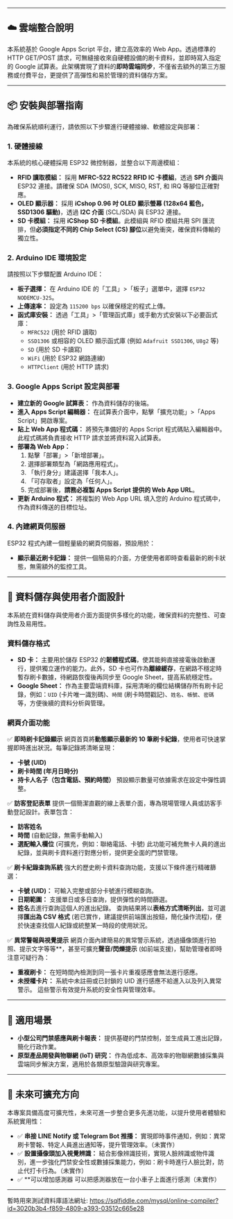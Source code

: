 
---

## ☁️ 雲端整合說明

本系統基於 Google Apps Script 平台，建立高效率的 Web App。透過標準的 HTTP GET/POST 請求，可無縫接收來自硬體設備的刷卡資料，並即時寫入指定的 Google 試算表。此架構實現了資料的**即時雲端同步**，不僅省去額外的第三方服務或付費平台，更提供了高彈性和易於管理的資料儲存方案。

---

## 📦 安裝與部署指南

為確保系統順利運行，請依照以下步驟進行硬體接線、軟體設定與部署：

### 1. 硬體接線

本系統的核心硬體採用 ESP32 微控制器，並整合以下周邊模組：

* **RFID 讀取模組：** 採用 **MFRC-522 RC522 RFID IC 卡模組**，透過 **SPI 介面**與 ESP32 連接。請確保 SDA (MOSI), SCK, MISO, RST, 和 IRQ 等腳位正確對應。
* **OLED 顯示器：** 採用 **iCshop 0.96 吋 OLED 顯示螢幕 (128x64 藍色，SSD1306 驅動)**，透過 **I2C 介面** (SCL/SDA) 與 ESP32 連接。
* **SD 卡模組：** 採用 **iCShop SD 卡模組**。此模組與 RFID 模組共用 SPI 匯流排，但**必須指定不同的 Chip Select (CS) 腳位**以避免衝突，確保資料傳輸的獨立性。

### 2. Arduino IDE 環境設定

請按照以下步驟配置 Arduino IDE：

* **板子選擇：** 在 Arduino IDE 的「工具」>「板子」選單中，選擇 `ESP32 NODEMCU-32S`。
* **上傳速率：** 設定為 `115200 bps` 以確保穩定的程式上傳。
* **函式庫安裝：** 透過「工具」>「管理函式庫」或手動方式安裝以下必要函式庫：
    * `MFRC522` (用於 RFID 讀取)
    * `SSD1306` 或相容的 OLED 顯示函式庫 (例如 `Adafruit SSD1306`, `U8g2` 等)
    * `SD` (用於 SD 卡讀寫)
    * `WiFi` (用於 ESP32 網路連線)
    * `HTTPClient` (用於 HTTP 請求)

### 3. Google Apps Script 設定與部署

* **建立新的 Google 試算表：** 作為資料儲存的後端。
* **進入 Apps Script 編輯器：** 在試算表介面中，點擊「擴充功能」>「Apps Script」開啟專案。
* **貼上 Web App 程式碼：** 將預先準備好的 Apps Script 程式碼貼入編輯器中。此程式碼將負責接收 HTTP 請求並將資料寫入試算表。
* **部署為 Web App：**
    1.  點擊「部署」>「新增部署」。
    2.  選擇部署類型為「網路應用程式」。
    3.  「執行身分」建議選擇「我本人」。
    4.  「可存取者」設定為「任何人」。
    5.  完成部署後，**請務必複製 Apps Script 提供的 Web App URL**。
* **更新 Arduino 程式：** 將複製的 Web App URL 填入您的 Arduino 程式碼中，作為資料傳送的目標位址。

### 4. 內建網頁伺服器

ESP32 程式內建一個輕量級的網頁伺服器，預設用於：

* **顯示最近刷卡記錄：** 提供一個簡易的介面，方便使用者即時查看最新的刷卡狀態，無需額外的監控工具。

---

## 📄 資料儲存與使用者介面設計

本系統在資料儲存與使用者介面方面提供多樣化的功能，確保資料的完整性、可查詢性及易用性。

### 資料儲存格式

* **SD 卡：** 主要用於儲存 ESP32 的**韌體程式碼**，使其能夠直接接電後啟動運行，提供獨立運作的能力。此外，SD 卡也可作為**離線緩存**，在網路不穩定時暫存刷卡數據，待網路恢復後再同步至 Google Sheet，提高系統穩定性。
* **Google Sheet：** 作為主要雲端資料庫，採用清晰的欄位結構儲存所有刷卡記錄，例如：`UID` (卡片唯一識別碼)、`時間` (刷卡時間戳記)、`姓名`、`帳號`、`密碼` 等，方便後續的資料分析與管理。

### 網頁介面功能

✅ **即時刷卡記錄顯示**
網頁首頁將**動態顯示最新的 10 筆刷卡紀錄**，使用者可快速掌握即時進出狀況。每筆記錄將清晰呈現：
* **卡號 (UID)**
* **刷卡時間 (年月日時分)**
* **持卡人名子（包含電話、預約時間）**
預設顯示數量可依據需求在設定中彈性調整。

✅ **訪客登記表單**
提供一個簡潔直觀的線上表單介面，專為現場管理人員或訪客手動登記設計。表單包含：
* **訪客姓名**
* **時間** (自動記錄，無需手動輸入)
* **選配輸入欄位** (可擴充，例如：聯絡電話、卡號)
此功能可補充無卡人員的進出紀錄，並與刷卡資料進行對應分析，提供更全面的門禁管理。

✅ **刷卡紀錄查詢系統**
強大的歷史刷卡資料查詢功能，支援以下條件進行精確篩選：
* **卡號 (UID)：** 可輸入完整或部分卡號進行模糊查詢。
* **日期範圍：** 支援單日或多日查詢，提供彈性的時間篩選。
* **姓名**去進行查詢這個人的進出紀錄。 
查詢結果將以**表格方式清晰列出**，並可選擇**匯出為 CSV 格式** (若已實作，建議提供前端匯出按鈕，簡化操作流程)，便於快速查找個人紀錄或統整某一時段的使用狀況。

✅ **異常警報與視覺提示**
網頁介面內建簡易的異常警示系統，透過攝像頭進行拍照、提示文字等等**，甚至可擴充**聲音/閃爍提示** (如前端支援)，幫助管理者即時注意可疑行為：
* **重複刷卡：** 在短時間內檢測到同一張卡片重複感應會無法進行感應。
* **未授權卡片：** 系統中未註冊或已封鎖的 UID 進行感應不給進入以及列入異常警示。
這些警示有效提升系統的安全性與管理效率。

---

## 🧪 適用場景
* **小型公司門禁感應與刷卡報表：** 提供基礎的門禁控制，並生成員工進出記錄，簡化行政作業。
* **原型產品開發與物聯網 (IoT) 研究：** 作為低成本、高效率的物聯網數據採集與雲端同步解決方案，適用於各類原型驗證與研究專案。
---

## 📌 未來可擴充方向

本專案具備高度可擴充性，未來可進一步整合更多先進功能，以提升使用者體驗和系統實用性：
* ✅ **串接 LINE Notify 或 Telegram Bot 推播：** 實現即時事件通知，例如：異常刷卡警報、特定人員進出通知等，提升管理效率。（未實作）
* ✅ **設置攝像頭加入視覺辨識：** 結合影像辨識技術，實現人臉辨識或物件識別，進一步強化門禁安全性或數據採集能力，例如：刷卡時進行人臉比對，防止代打卡行為。（未實作）
* ✅ **可以增加感測器 可以把感測器放在一台小車子上面進行感測（未實作）
---
暫時用來測試資料庫語法網址:  https://sqlfiddle.com/mysql/online-compiler?id=3020b3b4-f859-4809-a393-03512c665e28
